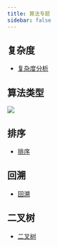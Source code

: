 ```yaml
---
title: 算法专题
sidebar: false
---
```


## 复杂度

- [复杂度分析](./complexity.md)

## 算法类型

![](https://static.skynian.cn/20191103155946.png)

## 排序

- [排序](./sort.md)

## 回溯

- [回溯](./backtracking.md)

## 二叉树

- [二叉树](./binary-tree.md)
